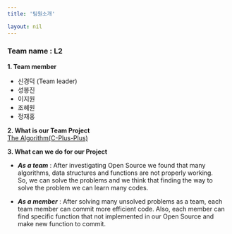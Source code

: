 ```yaml
---
title: '팀원소개'

layout: nil
---
```


### Team name : L2

**1. Team member**
   - 신경덕 (Team leader)  
   - 성봉진 
   - 이지원
   - 조혜원
   - 정재홍

**2. What is our Team Project** <br>
      [The Algorithm(C-Plus-Plus)](https://github.com/TheAlgorithms/C-Plus-Plus)
    
**3. What can we do for our Project** <br>
- *__As a team__* : After investigating Open Source we found that many algorithms, data structures and functions are not properly working. <br>
So, we can solve the problems and we think that finding the way to solve 
the problem we can learn many codes. 

- *__As a member__* : After solving many unsolved problems as a team, each team member can commit more efficient code. Also, each member can find specific function that not implemented in our Open Source and make new function to commit.
